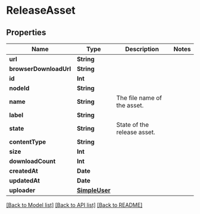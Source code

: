 # ReleaseAsset

## Properties
Name | Type | Description | Notes
------------ | ------------- | ------------- | -------------
**url** | **String** |  | 
**browserDownloadUrl** | **String** |  | 
**id** | **Int** |  | 
**nodeId** | **String** |  | 
**name** | **String** | The file name of the asset. | 
**label** | **String** |  | 
**state** | **String** | State of the release asset. | 
**contentType** | **String** |  | 
**size** | **Int** |  | 
**downloadCount** | **Int** |  | 
**createdAt** | **Date** |  | 
**updatedAt** | **Date** |  | 
**uploader** | [**SimpleUser**](SimpleUser.md) |  | 

[[Back to Model list]](../README.md#documentation-for-models) [[Back to API list]](../README.md#documentation-for-api-endpoints) [[Back to README]](../README.md)


